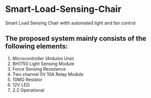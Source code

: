 # Smart-Load-Sensing-Chair
Smart Load Sensing Chair witth automated light and fan control
## The proposed system mainly consists of the following elements:
1. Microcontroller (Arduino Uno)
2. BH1750 Light Sensing Module
3. Force Sensing Resistance
4. Two channel 5V 10A Relay Module
5. 10MΩ Resistor
6. 12V LED
7. 2.2 Operational

